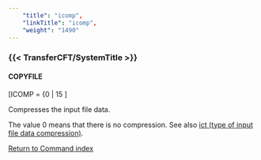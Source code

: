 ```yaml
---
    "title": "icomp",
    "linkTitle": "icomp",
    "weight": "1490"
---
```

<span id="icomp"></span>

### {{< TransferCFT/SystemTitle  >}}

#### COPYFILE

[ICOMP = {<span class="underline">0</span> &#124; 15 ]

Compresses the input file data.

The value 0 means that there is no compression. See also [ict (type of input file data compression)](../ict).

[Return to Command index](../../)
